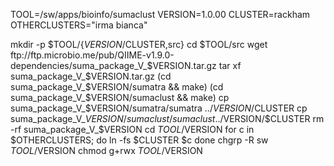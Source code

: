 TOOL=/sw/apps/bioinfo/sumaclust
VERSION=1.0.00
CLUSTER=rackham
OTHERCLUSTERS="irma bianca"

mkdir -p $TOOL/{$VERSION/$CLUSTER,src}
cd $TOOL/src
wget ftp://ftp.microbio.me/pub/QIIME-v1.9.0-dependencies/suma_package_V_$VERSION.tar.gz
tar xf suma_package_V_$VERSION.tar.gz
(cd suma_package_V_$VERSION/sumatra && make)
(cd suma_package_V_$VERSION/sumaclust && make)
cp suma_package_V_$VERSION/sumatra/sumatra ../$VERSION/$CLUSTER
cp suma_package_V_$VERSION/sumaclust/sumaclust ../$VERSION/$CLUSTER
rm -rf suma_package_V_$VERSION
cd $TOOL/$VERSION
for c in $OTHERCLUSTERS; do
  ln -fs $CLUSTER $c
done
chgrp -R sw $TOOL/$VERSION
chmod g+rwx $TOOL/$VERSION
